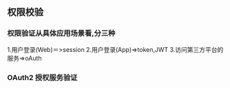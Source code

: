 ## 权限校验


### 权限验证从具体应用场景看,分三种
1.用户登录(Web)＝>session
2.用户登录(App)=>token,JWT
3.访问第三方平台的服务=>oAuth




### OAuth2 授权服务验证








